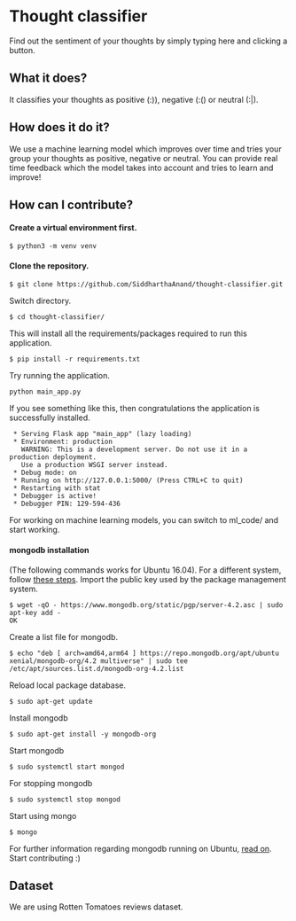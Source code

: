 # Thought classifier
Find out the sentiment of your thoughts by simply typing here and clicking
a button.

## What it does?
It classifies your thoughts as positive (:)), negative (:() or neutral (:|).

## How does it do it?
We use a machine learning model which improves over time and tries
your group your thoughts as positive,  negative or neutral. You
can provide real time feedback which the model takes into account
and tries to learn and improve!

## How can I contribute?

#### Create a virtual environment first.
```
$ python3 -m venv venv
```

#### Clone the repository.
```
$ git clone https://github.com/SiddharthaAnand/thought-classifier.git
```
Switch directory.
```
$ cd thought-classifier/
```
This will install all the requirements/packages required to run this application.
```
$ pip install -r requirements.txt
```
Try running the application.
```
python main_app.py
```
If you see something like this, then congratulations the application is successfully
installed.
```
 * Serving Flask app "main_app" (lazy loading)
 * Environment: production
   WARNING: This is a development server. Do not use it in a production deployment.
   Use a production WSGI server instead.
 * Debug mode: on
 * Running on http://127.0.0.1:5000/ (Press CTRL+C to quit)
 * Restarting with stat
 * Debugger is active!
 * Debugger PIN: 129-594-436
```
For working on machine learning models, you can switch to ml_code/ and start working.

#### mongodb installation
(The following commands works for Ubuntu 16.04).
For a different system, follow [these steps](https://docs.mongodb.com/manual/tutorial).
Import the public key used by the package management system.
```
$ wget -qO - https://www.mongodb.org/static/pgp/server-4.2.asc | sudo apt-key add -
OK
```
Create a list file for mongodb.
```
$ echo "deb [ arch=amd64,arm64 ] https://repo.mongodb.org/apt/ubuntu xenial/mongodb-org/4.2 multiverse" | sudo tee /etc/apt/sources.list.d/mongodb-org-4.2.list
```
Reload local package database.
```
$ sudo apt-get update
```
Install mongodb
```
$ sudo apt-get install -y mongodb-org
```
Start mongodb
```
$ sudo systemctl start mongod
```
For stopping mongodb
```
$ sudo systemctl stop mongod
```
Start using mongo
```
$ mongo
```
For further information regarding mongodb running on Ubuntu, [read on](https://docs.mongodb.com/manual/tutorial/install-mongodb-on-ubuntu/).
Start contributing :)

## Dataset
We are using Rotten Tomatoes reviews dataset.